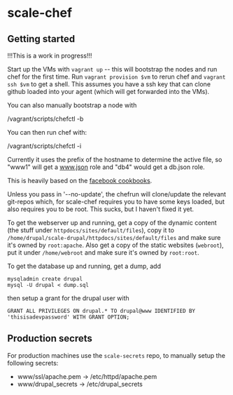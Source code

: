 # scale-chef

## Getting started

!!!This is a work in progress!!!

Start up the VMs with `vagrant up` -- this will bootstrap the nodes and run
chef for the first time. Run `vagrant provision $vm` to rerun chef and 
`vagrant ssh $vm` to get a shell. This assumes you have a ssh key that can
clone github loaded into your agent (which will get forwarded into the VMs).

You can also manually bootstrap a node with

  /vagrant/scripts/chefctl -b

You can then run chef with:

  /vagrant/scripts/chefctl -i

Currently it uses the prefix of the hostname to determine the active file, so "www1" will get a www.json role and "db4" would get a db.json role.

This is heavily based on the [facebook cookbooks](https://github.com/facebook/chef-cookbooks).

Unless you pass in '--no-update', the chefrun will clone/update the relevant git-repos which, for scale-chef requires you to have some keys loaded, but also requires you to be root. This sucks, but I haven't fixed it yet.

To get the webserver up and running, get a copy of the dynamic content (the 
stuff under `httpdocs/sites/default/files`), copy it to 
`/home/drupal/scale-drupal/httpdocs/sites/default/files` and make sure it's
owned by `root:apache`. Also get a copy of the static websites (`webroot`),
put it under `/home/webroot` and make sure it's owned by `root:root`.

To get the database up and running, get a dump, add

    mysqladmin create drupal
    mysql -U drupal < dump.sql

then setup a grant for the drupal user with

```
GRANT ALL PRIVILEGES ON drupal.* TO drupal@www IDENTIFIED BY 'thisisadevpassword' WITH GRANT OPTION;
```

## Production secrets

For production machines use the `scale-secrets` repo, to manually setup the following secrets:

* www/ssl/apache.pem -> /etc/httpd/apache.pem
* www/drupal_secrets -> /etc/drupal_secrets
